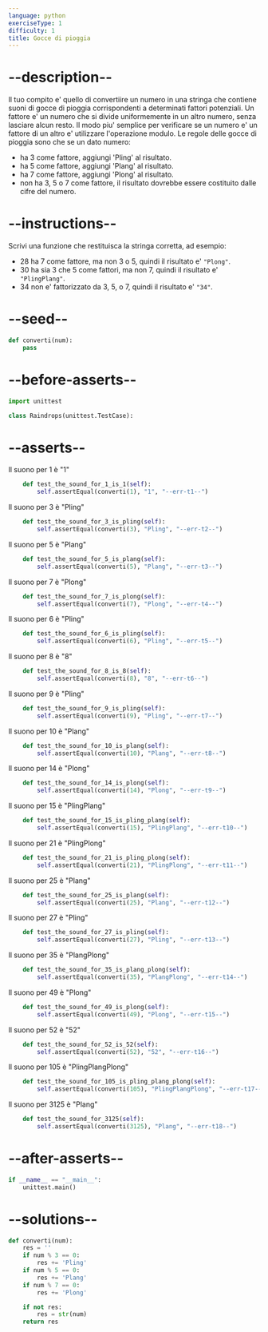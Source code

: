 ```yaml
---
language: python
exerciseType: 1
difficulty: 1
title: Gocce di pioggia
---
```


# --description--

Il tuo compito e' quello di convertiire un numero in una stringa che contiene suoni di gocce di pioggia corrispondenti a determinati fattori potenziali.
Un fattore e' un numero che si divide uniformemente in un altro numero, senza lasciare alcun resto.
Il modo piu' semplice per verificare se un numero e' un fattore di un altro e' utilizzare l'operazione modulo.
Le regole delle gocce di pioggia sono che se un dato numero:

- ha 3 come fattore, aggiungi 'Pling' al risultato.
- ha 5 come fattore, aggiungi 'Plang' al risultato.
- ha 7 come fattore, aggiungi 'Plong' al risultato.
- non ha 3, 5 o 7 come fattore, il risultato dovrebbe essere costituito dalle cifre del numero.

# --instructions--

Scrivi una funzione che restituisca la stringa corretta, ad esempio:

- 28 ha 7 come fattore, ma non 3 o 5, quindi il risultato e' `"Plong"`.
- 30 ha sia 3 che 5 come fattori, ma non 7, quindi il risultato e' `"PlingPlang"`.
- 34 non e' fattorizzato da 3, 5, o 7, quindi il risultato e' `"34"`.

# --seed--

```python
def converti(num):
    pass
```

# --before-asserts--

```python
import unittest

class Raindrops(unittest.TestCase):
```

# --asserts--

Il suono per 1 è "1"

```python
    def test_the_sound_for_1_is_1(self):
        self.assertEqual(converti(1), "1", "--err-t1--")
```

Il suono per 3 è "Pling"

```python
    def test_the_sound_for_3_is_pling(self):
        self.assertEqual(converti(3), "Pling", "--err-t2--")
```

Il suono per 5 è "Plang"

```python
    def test_the_sound_for_5_is_plang(self):
        self.assertEqual(converti(5), "Plang", "--err-t3--")
```

Il suono per 7 è "Plong"

```python
    def test_the_sound_for_7_is_plong(self):
        self.assertEqual(converti(7), "Plong", "--err-t4--")
```

Il suono per 6 è "Pling"

```python
    def test_the_sound_for_6_is_pling(self):
        self.assertEqual(converti(6), "Pling", "--err-t5--")
```

Il suono per 8 è "8"

```python
    def test_the_sound_for_8_is_8(self):
        self.assertEqual(converti(8), "8", "--err-t6--")
```

Il suono per 9 è "Pling"

```python
    def test_the_sound_for_9_is_pling(self):
        self.assertEqual(converti(9), "Pling", "--err-t7--")
```

Il suono per 10 è "Plang"

```python
    def test_the_sound_for_10_is_plang(self):
        self.assertEqual(converti(10), "Plang", "--err-t8--")
```

Il suono per 14 è "Plong"

```python
    def test_the_sound_for_14_is_plong(self):
        self.assertEqual(converti(14), "Plong", "--err-t9--")
```

Il suono per 15 è "PlingPlang"

```python
    def test_the_sound_for_15_is_pling_plang(self):
        self.assertEqual(converti(15), "PlingPlang", "--err-t10--")
```

Il suono per 21 è "PlingPlong"

```python
    def test_the_sound_for_21_is_pling_plong(self):
        self.assertEqual(converti(21), "PlingPlong", "--err-t11--")
```

Il suono per 25 è "Plang"

```python
    def test_the_sound_for_25_is_plang(self):
        self.assertEqual(converti(25), "Plang", "--err-t12--")
```

Il suono per 27 è "Pling"

```python
    def test_the_sound_for_27_is_pling(self):
        self.assertEqual(converti(27), "Pling", "--err-t13--")
```

Il suono per 35 è "PlangPlong"

```python
    def test_the_sound_for_35_is_plang_plong(self):
        self.assertEqual(converti(35), "PlangPlong", "--err-t14--")
```

Il suono per 49 è "Plong"

```python
    def test_the_sound_for_49_is_plong(self):
        self.assertEqual(converti(49), "Plong", "--err-t15--")
```

Il suono per 52 è "52"

```python
    def test_the_sound_for_52_is_52(self):
        self.assertEqual(converti(52), "52", "--err-t16--")
```

Il suono per 105 è "PlingPlangPlong"

```python
    def test_the_sound_for_105_is_pling_plang_plong(self):
        self.assertEqual(converti(105), "PlingPlangPlong", "--err-t17--")
```

Il suono per 3125 è "Plang"

```python
    def test_the_sound_for_3125(self):
        self.assertEqual(converti(3125), "Plang", "--err-t18--")
```

# --after-asserts--

```python
if __name__ == "__main__":
    unittest.main()
```

# --solutions--

```python
def converti(num):
    res = ''
    if num % 3 == 0:
        res += 'Pling'
    if num % 5 == 0:
        res += 'Plang'
    if num % 7 == 0:
        res += 'Plong'

    if not res:
        res = str(num)
    return res
```


